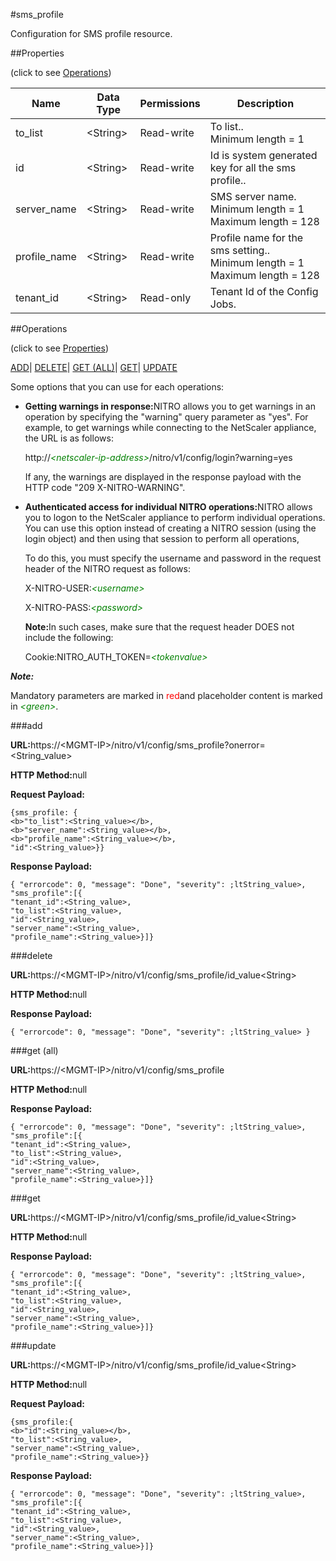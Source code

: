 #sms_profile

Configuration for SMS profile resource.


##Properties 
<span>(click to see [Operations](#opera))</span>


<table><thead><tr><th>Name</th><th>Data Type</th><th>Permissions</th><th>Description</th></tr></thead><tbody><tr><td>to_list</td><td>&lt;String></td><td>Read-write</td><td>To list..<br>Minimum length = 1</td></tr><tr><td>id</td><td>&lt;String></td><td>Read-write</td><td>Id is system generated key for all the sms profile..</td></tr><tr><td>server_name</td><td>&lt;String></td><td>Read-write</td><td>SMS server name.<br>Minimum length = 1<br>Maximum length = 128</td></tr><tr><td>profile_name</td><td>&lt;String></td><td>Read-write</td><td>Profile name for the sms setting..<br>Minimum length = 1<br>Maximum length = 128</td></tr><tr><td>tenant_id</td><td>&lt;String></td><td>Read-only</td><td>Tenant Id of the Config Jobs.</td></tr></tbody></table>
##Operations 
<span>(click to see [Properties](#prope))</span>


[ADD]()| [DELETE](#d)| [GET (ALL)](#get-)| [GET]()| [UPDATE](#u)


Some options that you can use for each operations:
<ul><li><p><b>Getting warnings in response:</b>NITRO allows you to get warnings in an operation by specifying the "warning" query parameter as "yes". For example, to get warnings while connecting to the NetScaler appliance, the URL is as follows:</p><p>http://<span style="color:green;font-style:italic;">&lt;netscaler-ip-address&gt;</span>/nitro/v1/config/login?warning=yes</p><p>If any, the warnings are displayed in the response payload with the HTTP code "209 X-NITRO-WARNING".</p></li><li><p><b>Authenticated access for individual NITRO operations:</b>NITRO allows you to logon to the NetScaler appliance to perform individual operations. You can use this option instead of creating a NITRO session (using the login object) and then using that session to perform all operations,</p><p>To do this, you must specify the username and password in the request header of the NITRO request as follows:</p><p>X-NITRO-USER:<span style="color:green;font-style:italic;">&lt;username&gt;</span></p><p>X-NITRO-PASS:<span style="color:green;font-style:italic;">&lt;password&gt;</span></p><p><b>Note:</b>In such cases, make sure that the request header DOES not include the following:</p><p>Cookie:NITRO_AUTH_TOKEN=<span style="color:green;font-style:italic;">&lt;tokenvalue&gt;</span></p></li></ul>



***Note:*** 
Mandatory parameters are marked in <span style="color:#FF0000;">red</span>and placeholder content is marked in <span style="color:green;font-style:italic">&lt;green&gt;</span>.

###add



<b>URL:</b>https://&lt;MGMT-IP&gt;/nitro/v1/config/sms_profile?onerror=&lt;String_value&gt;
<b>HTTP Method:</b>null
<b>Request Payload: </b>```{sms_profile: {<b>"to_list":<String_value></b>,<b>"server_name":<String_value></b>,<b>"profile_name":<String_value></b>,"id":<String_value>}}```
<b>Response Payload: </b>```{ "errorcode": 0, "message": "Done", "severity": ;ltString_value>, "sms_profile":[{"tenant_id":<String_value>,"to_list":<String_value>,"id":<String_value>,"server_name":<String_value>,"profile_name":<String_value>}]}```



###delete



<b>URL:</b>https://&lt;MGMT-IP&gt;/nitro/v1/config/sms_profile/id_value&lt;String&gt;
<b>HTTP Method:</b>null
<b>Response Payload: </b>```{ "errorcode": 0, "message": "Done", "severity": ;ltString_value> }```



###get (all)



<b>URL:</b>https://&lt;MGMT-IP&gt;/nitro/v1/config/sms_profile
<b>HTTP Method:</b>null
<b>Response Payload: </b>```{ "errorcode": 0, "message": "Done", "severity": ;ltString_value>, "sms_profile":[{"tenant_id":<String_value>,"to_list":<String_value>,"id":<String_value>,"server_name":<String_value>,"profile_name":<String_value>}]}```



###get



<b>URL:</b>https://&lt;MGMT-IP&gt;/nitro/v1/config/sms_profile/id_value&lt;String&gt;
<b>HTTP Method:</b>null
<b>Response Payload: </b>```{ "errorcode": 0, "message": "Done", "severity": ;ltString_value>, "sms_profile":[{"tenant_id":<String_value>,"to_list":<String_value>,"id":<String_value>,"server_name":<String_value>,"profile_name":<String_value>}]}```



###update



<b>URL:</b>https://&lt;MGMT-IP&gt;/nitro/v1/config/sms_profile/id_value&lt;String&gt;
<b>HTTP Method:</b>null
<b>Request Payload: </b>```{sms_profile:{<b>"id":<String_value></b>,"to_list":<String_value>,"server_name":<String_value>,"profile_name":<String_value>}}```
<b>Response Payload: </b>```{ "errorcode": 0, "message": "Done", "severity": ;ltString_value>, "sms_profile":[{"tenant_id":<String_value>,"to_list":<String_value>,"id":<String_value>,"server_name":<String_value>,"profile_name":<String_value>}]}```




